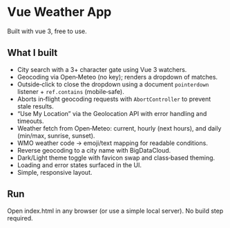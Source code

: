 # Vue Weather App

Built with vue 3, free to use.

## What I built
- City search with a 3+ character gate using Vue 3 watchers.
- Geocoding via Open‑Meteo (no key); renders a dropdown of matches.
- Outside‑click to close the dropdown using a document `pointerdown` listener + `ref.contains` (mobile‑safe).
- Aborts in‑flight geocoding requests with `AbortController` to prevent stale results.
- “Use My Location” via the Geolocation API with error handling and timeouts.
- Weather fetch from Open‑Meteo: current, hourly (next hours), and daily (min/max, sunrise, sunset).
- WMO weather code → emoji/text mapping for readable conditions.
- Reverse geocoding to a city name with BigDataCloud.
- Dark/Light theme toggle with favicon swap and class‑based theming.
- Loading and error states surfaced in the UI.
- Simple, responsive layout.

## Run
Open index.html in any browser (or use a simple local server). No build step required.
